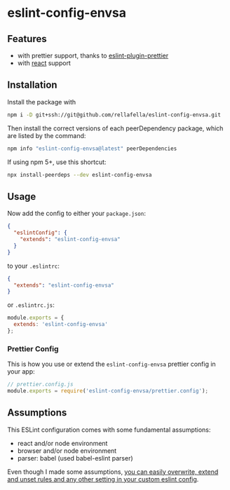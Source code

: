 # eslint-config-envsa

## Features

- with prettier support, thanks to [eslint-plugin-prettier](prettier.io/docs/en/eslint.html#use-eslint-to-run-prettier)
- with [react](https://reactjs.org/) support

## Installation

Install the package with

```sh
npm i -D git+ssh://git@github.com/rellafella/eslint-config-envsa.git
```

Then install the correct versions of each peerDependency package, which are
listed by the command:

```sh
npm info "eslint-config-envsa@latest" peerDependencies
```

If using npm 5+, use this shortcut:

```sh
npx install-peerdeps --dev eslint-config-envsa
```

## Usage

Now add the config to either your `package.json`:

```json
{
  "eslintConfig": {
    "extends": "eslint-config-envsa"
  }
}
```

to your `.eslintrc`:

```json
{
  "extends": "eslint-config-envsa"
}
```

or `.eslintrc.js`:

```js
module.exports = {
  extends: 'eslint-config-envsa'
};
```

### Prettier Config

This is how you use or extend the `eslint-config-envsa` prettier config in your
app:

```js
// prettier.config.js
module.exports = require('eslint-config-envsa/prettier.config');
```

## Assumptions

This ESLint configuration comes with some fundamental assumptions:

- react and/or node environment
- browser and/or node environment
- parser: babel (used babel-eslint parser)

Even though I made some assumptions, [you can easily overwrite, extend and unset
rules and any other setting in your custom eslint config](https://eslint.org/docs/user-guide/configuring).
